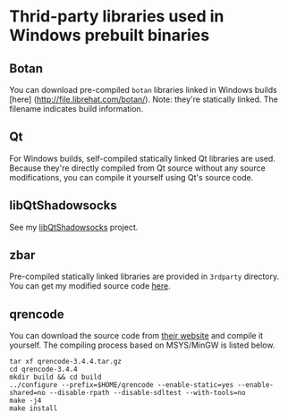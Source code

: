 # Thrid-party libraries used in Windows prebuilt binaries

## Botan
You can download pre-compiled `botan` libraries linked in Windows builds [here] (http://file.librehat.com/botan/). Note: they're statically linked. The filename indicates build information.

## Qt
For Windows builds, self-compiled statically linked Qt libraries are used. Because they're directly compiled from Qt source without any source modifications, you can compile it yourself using Qt's source code.

## libQtShadowsocks
See my [libQtShadowsocks](https://github.com/librehat/libQtShadowsocks) project.

## zbar
Pre-compiled statically linked libraries are provided in `3rdparty` directory. You can get my modified source code [here](http://file.librehat.com/).

## qrencode
You can download the source code from [their website](https://fukuchi.org/works/qrencode/) and compile it yourself. The compiling process based on MSYS/MinGW is listed below.

```
tar xf qrencode-3.4.4.tar.gz
cd qrencode-3.4.4
mkdir build && cd build
../configure --prefix=$HOME/qrencode --enable-static=yes --enable-shared=no --disable-rpath --disable-sdltest --with-tools=no
make -j4
make install
```